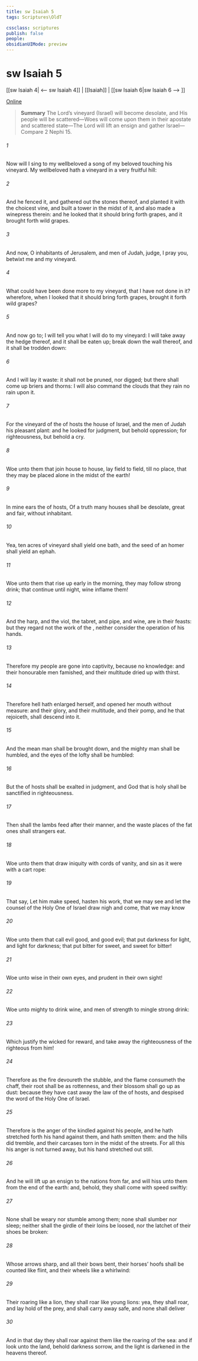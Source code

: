 ```yaml
---
title: sw Isaiah 5
tags: Scriptures\OldT

cssclass: scriptures
publish: false
people:
obsidianUIMode: preview
---
```


# sw Isaiah 5
[[sw Isaiah 4| <-- sw Isaiah 4]] | [[Isaiah]] | [[sw Isaiah 6|sw Isaiah 6 --> ]]

[Online](https://churchofjesuschrist.org/study/scriptures/ot/isa/5?lang=eng)

> __Summary__
The Lord’s vineyard (Israel) will become desolate, and His people will be scattered—Woes will come upon them in their apostate and scattered state—The Lord will lift an ensign and gather Israel—Compare 2 Nephi 15.

###### 1 
Now will I sing to my wellbeloved a song of my beloved touching his vineyard. My wellbeloved hath a vineyard in a very fruitful hill:

###### 2 
And he fenced it, and gathered out the stones thereof, and planted it with the choicest vine, and built a tower in the midst of it, and also made a winepress therein: and he looked that it should bring forth grapes, and it brought forth wild grapes.

###### 3 
And now, O inhabitants of Jerusalem, and men of Judah, judge, I pray you, betwixt me and my vineyard.

###### 4 
What could have been done more to my vineyard, that I have not done in it? wherefore, when I looked that it should bring forth grapes, brought it forth wild grapes?

###### 5 
And now go to; I will tell you what I will do to my vineyard: I will take away the hedge thereof, and it shall be eaten up;  break down the wall thereof, and it shall be trodden down:

###### 6 
And I will lay it waste: it shall not be pruned, nor digged; but there shall come up briers and thorns: I will also command the clouds that they rain no rain upon it.

###### 7 
For the vineyard of the  of hosts  the house of Israel, and the men of Judah his pleasant plant: and he looked for judgment, but behold oppression; for righteousness, but behold a cry.

###### 8 
Woe unto them that join house to house,  lay field to field, till  no place, that they may be placed alone in the midst of the earth!

###### 9 
In mine ears  the  of hosts, Of a truth many houses shall be desolate,  great and fair, without inhabitant.

###### 10 
Yea, ten acres of vineyard shall yield one bath, and the seed of an homer shall yield an ephah.

###### 11 
Woe unto them that rise up early in the morning,  they may follow strong drink; that continue until night,  wine inflame them!

###### 12 
And the harp, and the viol, the tabret, and pipe, and wine, are in their feasts: but they regard not the work of the , neither consider the operation of his hands.

###### 13 
Therefore my people are gone into captivity, because  no knowledge: and their honourable men  famished, and their multitude dried up with thirst.

###### 14 
Therefore hell hath enlarged herself, and opened her mouth without measure: and their glory, and their multitude, and their pomp, and he that rejoiceth, shall descend into it.

###### 15 
And the mean man shall be brought down, and the mighty man shall be humbled, and the eyes of the lofty shall be humbled:

###### 16 
But the  of hosts shall be exalted in judgment, and God that is holy shall be sanctified in righteousness.

###### 17 
Then shall the lambs feed after their manner, and the waste places of the fat ones shall strangers eat.

###### 18 
Woe unto them that draw iniquity with cords of vanity, and sin as it were with a cart rope:

###### 19 
That say, Let him make speed,  hasten his work, that we may see  and let the counsel of the Holy One of Israel draw nigh and come, that we may know 

###### 20 
Woe unto them that call evil good, and good evil; that put darkness for light, and light for darkness; that put bitter for sweet, and sweet for bitter!

###### 21 
Woe unto  wise in their own eyes, and prudent in their own sight!

###### 22 
Woe unto  mighty to drink wine, and men of strength to mingle strong drink:

###### 23 
Which justify the wicked for reward, and take away the righteousness of the righteous from him!

###### 24 
Therefore as the fire devoureth the stubble, and the flame consumeth the chaff,  their root shall be as rottenness, and their blossom shall go up as dust: because they have cast away the law of the  of hosts, and despised the word of the Holy One of Israel.

###### 25 
Therefore is the anger of the  kindled against his people, and he hath stretched forth his hand against them, and hath smitten them: and the hills did tremble, and their carcases  torn in the midst of the streets. For all this his anger is not turned away, but his hand  stretched out still.

###### 26 
And he will lift up an ensign to the nations from far, and will hiss unto them from the end of the earth: and, behold, they shall come with speed swiftly:

###### 27 
None shall be weary nor stumble among them; none shall slumber nor sleep; neither shall the girdle of their loins be loosed, nor the latchet of their shoes be broken:

###### 28 
Whose arrows  sharp, and all their bows bent, their horses’ hoofs shall be counted like flint, and their wheels like a whirlwind:

###### 29 
Their roaring  like a lion, they shall roar like young lions: yea, they shall roar, and lay hold of the prey, and shall carry  away safe, and none shall deliver 

###### 30 
And in that day they shall roar against them like the roaring of the sea: and if  look unto the land, behold darkness  sorrow, and the light is darkened in the heavens thereof.

